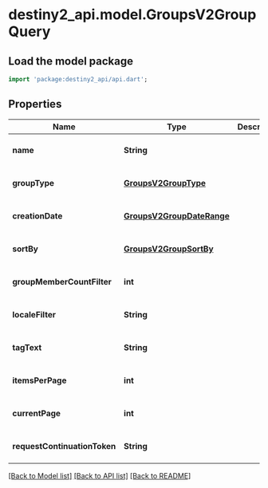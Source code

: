 # destiny2_api.model.GroupsV2GroupQuery

## Load the model package
```dart
import 'package:destiny2_api/api.dart';
```

## Properties
Name | Type | Description | Notes
------------ | ------------- | ------------- | -------------
**name** | **String** |  | [optional] [default to null]
**groupType** | [**GroupsV2GroupType**](GroupsV2GroupType.md) |  | [optional] [default to null]
**creationDate** | [**GroupsV2GroupDateRange**](GroupsV2GroupDateRange.md) |  | [optional] [default to null]
**sortBy** | [**GroupsV2GroupSortBy**](GroupsV2GroupSortBy.md) |  | [optional] [default to null]
**groupMemberCountFilter** | **int** |  | [optional] [default to null]
**localeFilter** | **String** |  | [optional] [default to null]
**tagText** | **String** |  | [optional] [default to null]
**itemsPerPage** | **int** |  | [optional] [default to null]
**currentPage** | **int** |  | [optional] [default to null]
**requestContinuationToken** | **String** |  | [optional] [default to null]

[[Back to Model list]](../README.md#documentation-for-models) [[Back to API list]](../README.md#documentation-for-api-endpoints) [[Back to README]](../README.md)


